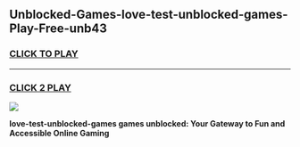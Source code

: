 
## Unblocked-Games-love-test-unblocked-games-Play-Free-unb43
<h3>
<a href="https://premium76.site?title=love-test-unblocked-games&ref=23A">CLICK TO PLAY</a></h3>
<hr>

<h3>
<a href="https://premium76.site?title=love-test-unblocked-games&ref=23A">CLICK 2 PLAY</a>
  
</h3>

<a href="https://premium76.site?title=love-test-unblocked-games&ref=23A"><img src="https://clearcache.store/games.png"></a>


**love-test-unblocked-games games unblocked: Your Gateway to Fun and Accessible Online Gaming**

